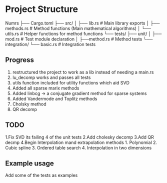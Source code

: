 # Project Structure

Numrs
├── Cargo.toml
├── src/
│   ├── lib.rs         # Main library exports 
│   ├── methods.rs         # Method functions (Main mathematical algorithms)
│   └── utils.rs       # Helper functions for method functions
└── tests/
    ├── unit/
    │   ├── mod.rs      # Test module declaration
    │   ├──method.rs    # Method tests
    └── integration/
        └── basic.rs    # Integration tests

## Progress
1. restructured the project to work as a lib instead of needing a main.rs 
2. lu_decomp works and passes all tests
3. utils function included for utility functions which aid SVD
4. Added all sparse marix methods
5. Added linbcg -> a conjugate gradient method for sparse systems
6. Added Vandermode and Toplitz methods
7. Cholsky method
8. QR decomp
## TODO 
1.Fix SVD its failing 4 of the unit tests
2.Add cholesky decomp
3.Add QR decmp
4.Begin Interpolation mand extrapolation methods
    1. Polynomial
    2. Cubic spline
    3. Ordered table search
    4. Interpolation in two dimensions

## Example usage
Add some of the tests as examples
